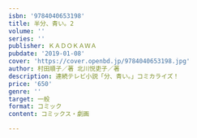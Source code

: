 ```yaml
---
isbn: '9784040653198'
title: 半分、青い。2
volume: ''
series: ''
publisher: ＫＡＤＯＫＡＷＡ
pubdate: '2019-01-08'
cover: 'https://cover.openbd.jp/9784040653198.jpg'
author: 村田順子／著 北川悦吏子／著
description: 連続テレビ小説「分、青い。」コミカライズ！
price: '650'
genre: ''
target: 一般
format: コミック
content: コミックス・劇画

---
```

